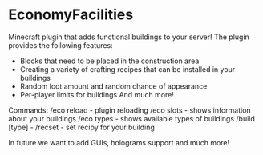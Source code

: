 # EconomyFacilities
Minecraft plugin that adds functional buildings to your server!
The plugin provides the following features:
- Blocks that need to be placed in the construction area
- Creating a variety of crafting recipes that can be installed in your buildings
- Random loot amount and random chance of appearance
- Per-player limits for buildings
And much more!

Commands:
/eco reload - plugin reloading
/eco slots - shows information about your buildings
/eco types - shows available types of buildings
/build [type] -
/recset - set recipy for your building

In future we want to add GUIs, holograms support and much more!
